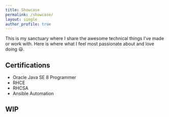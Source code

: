 ```yaml
---
title: Showcase
permalink: /showcase/
layout: single
author_profile: true
---
```

This is my sanctuary where I share the awesome technical things I’ve made or work with. Here is where what I feel most passionate about and love doing :smiley:.

## Certifications

- Oracle Java SE 8 Programmer
- RHCE
- RHCSA
- Ansible Automation

## WIP